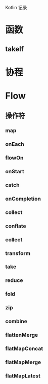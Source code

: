 Kotlin 记录

# 函数

## takeIf



















































# 协程











# Flow 

## 操作符

### map

### onEach

### flowOn



### onStart

### catch
### onCompletion

### collect

### conflate

### collect



### transform

### take

### reduce

### fold



### zip



### combine



### flattenMerge



### flatMapConcat



### flatMapMerge



### flatMapLatest



























































